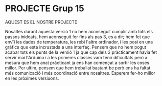 # PROJECTE Grup 15
AQUEST ES EL NOSTRE PROJECTE

Nosaltes durant aquesta versió 1 no hem aconseguit cumplir amb tots els passos inidcats, hem aconseguit fer fins als pas 3, es a dir; hem fet que envïi les dades de temperatura, les rebi l'altre ordinador, i les posi en una gràfica que esta incrustada a una interfaç. Pensem que no hem pogut acabar tots els punts de la versió 1 ja que cap dels 3 pràcticament havia fet servir mai l'Arduino i a les primeres classes vam tenir dificultats però a mesura que hem anat pràcticant ja ens han començat a sortir les coses millor. Per ultim, pensem que hem treballat bastant be però ens ha faltat més comunicació i més coordinació entre nosaltres. Esperem fer-ho millor en les pròximes versiuons.
